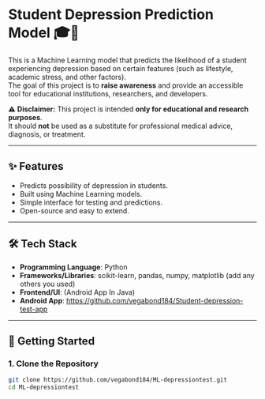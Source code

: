 # Student Depression Prediction Model 🎓🧠

This is a Machine Learning model that predicts the likelihood of a student experiencing depression based on certain features (such as lifestyle, academic stress, and other factors).  
The goal of this project is to **raise awareness** and provide an accessible tool for educational institutions, researchers, and developers.

⚠️ **Disclaimer:** This project is intended **only for educational and research purposes**.  
It should **not** be used as a substitute for professional medical advice, diagnosis, or treatment.

---

## ✨ Features
- Predicts possibility of depression in students.
- Built using Machine Learning models.
- Simple interface for testing and predictions.
- Open-source and easy to extend.

---

## 🛠️ Tech Stack
- **Programming Language**: Python  
- **Frameworks/Libraries**: scikit-learn, pandas, numpy, matplotlib (add any others you used)  
- **Frontend/UI**: (Android App In Java)
- **Android App**: https://github.com/vegabond184/Student-depression-test-app   

---

## 🚀 Getting Started

### 1. Clone the Repository
```bash
git clone https://github.com/vegabond184/ML-depressiontest.git
cd ML-depressiontest

